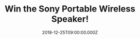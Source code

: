 ---
campaign-uuid: "c-f9533fd2-d5fd-4ac6-b1e1-d061fc957158"
type: "Competition"
category: "Technology"
date: "2018-12-25T09:00:00.000Z"
end-date: "2019-01-25T23:59:00.000Z"
disable-form: false
is_promoted: false
has_entry_page: true
title: "Win the Sony Portable Wireless Speaker!"
competition-description: "<p>You loved it and here is it again! We are giving away\
  \ the amazing Sony SRS-XB10 Compact Portable Wireless Speaker to one of our lucky\
  \ members!</p>\r\n<p>Wherever you go, bring some big beats with you. Click below\
  \ for a chance to win!</p>"
hero-header: "Win the Sony Portable Wireless Speaker!"
terms-confirmation: "N/A"
banner-img: "https://assets.expresslyapp.com/asset-7c5d7417-8669-4155-ae52-ce6801ba39ab.jpg"
logo-left-href: "http://club.expressly.io"
logo-left-image: "https://assets.expresslyapp.com/asset-3f7181e5-87f0-4e9f-b333-e9de4f85ce59.jpg"
logo-left-title: "Expressly Club"
bg-image-hero: "https://assets.expresslyapp.com/asset-713324ad-7a7e-4a57-a99e-b583fb0d85c7.jpg"
bg-image-first: "https://assets.expresslyapp.com/asset-60b03dd9-474b-4b2c-8ce4-a98090b156b7.jpg"
section1-content: "<p>Compact and wireless so it’s easy to move… long battery life\
  \ and a water-resistant surface… EXTRA BASS so you can add extra music to your life!\
  \ This Sony Speaker has it all!</p>\r\n<p>Don’t miss out this amazing opportunity\
  \ of winning the Sony SRS-XB10 Compact Portable Wireless Speaker and get ready to\
  \ enjoy your favourite tunes anywhere!</p>\r\n<p>Good luck!</p>"
entry-title: "Win the Sony Portable Wireless Speaker!"
entry-content: "Enter the draw to win Sony Portable Wireless Speaker by completing\
  \ the form below before 23:59 on 25th of January 2019."
has-winner: false
prize-description: "Sony Portable Wireless Speaker."
special-conditions: "This competition is also available on: https://aaa.nme.com/competitions/sony-wireless-speaker-giveaway\r\
  \nMultiple entries are allowed up to one every day."
country-restrictions:
- "GB"
---